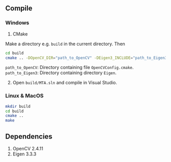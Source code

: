 ## Compile
### Windows
1. CMake

Make a directory e.g. `build` in the current directory. Then  
```sh
cd build
cmake .. -DOpenCV_DIR="path_to_OpenCV" -DEigen3_INCLUDE="path_to_Eigen3"
```
`path_to_OpenCV`: Directory containing file `OpenCVConfig.cmake`.  
`path_to_Eigen3`: Directory containing directory `Eigen`.  

2.  Open `build/MTA.sln` and compile in Visual Studio.

### Linux & MacOS
```sh
mkdir build
cd build
cmake ..
make
```

## Dependencies
1. OpenCV 2.4.11
2. Eigen 3.3.3